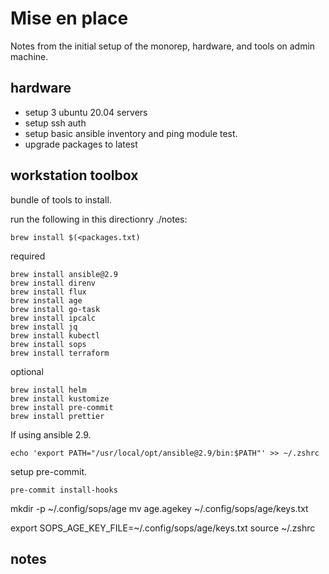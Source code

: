 # Mise en place
Notes from the initial setup of the monorep, hardware, and tools on admin machine.

## hardware

- setup 3 ubuntu 20.04 servers
- setup ssh auth
- setup basic ansible inventory and ping module test.
- upgrade packages to latest

## workstation toolbox
bundle of tools to install.

run the following in this directionry ./notes:

    brew install $(<packages.txt)

required

    brew install ansible@2.9
    brew install direnv
    brew install flux
    brew install age
    brew install go-task
    brew install ipcalc
    brew install jq
    brew install kubectl
    brew install sops
    brew install terraform

optional

    brew install helm
    brew install kustomize
    brew install pre-commit
    brew install prettier

If using ansible 2.9.

    echo 'export PATH="/usr/local/opt/ansible@2.9/bin:$PATH"' >> ~/.zshrc

setup pre-commit.

    pre-commit install-hooks

mkdir -p ~/.config/sops/age
mv age.agekey ~/.config/sops/age/keys.txt

export SOPS_AGE_KEY_FILE=~/.config/sops/age/keys.txt
source ~/.zshrc

## notes
